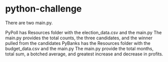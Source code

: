 # python-challenge

There are two main.py.

PyPoll has Resources folder with the election_data.csv
and the main.py
  The main.py provides the total counts, the three candidates, and the winner pulled from the candidates
PyBanks has the Resources folder with the budget_data.csv
and the main.py
  The main.py provide the total months, total sum, a botched average, and greatest increase and decrease in profits.
